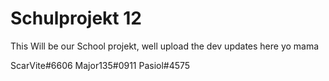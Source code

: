 # Schulprojekt 12

This Will be our School projekt, well upload the dev updates here yo mama

ScarVite#6606
Major135#0911
Pasiol#4575
